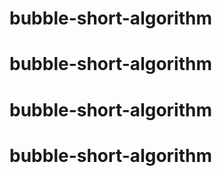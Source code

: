 # bubble-short-algorithm
# bubble-short-algorithm
# bubble-short-algorithm
# bubble-short-algorithm
